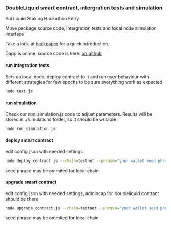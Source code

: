 ### DoubleLiquid smart contract, intergration tests and simulation

Sui Liquid Staking Hackathon Entry

Move package source code, intergration tests and local node simulation interface

Take a look at  [hackpaper](https://suidouble.github.io/dl/doubleliquid_hackpaper_v0.93.pdf) for a quick introduction. 

Dapp is online, source code is here: [on github](https://github.com/suidouble/doubleliquid-dapp)

#### run integration tests

Sets up local node, deploy contract to it and run user behaviour with different strategies for few epochs to be sure everything work as expected

```bash
node test.js
```

#### run simulation

Check our run_simulation.js code to adjust parameters. Results will be stored in ./simulations folder, so it should be writable

```bash
node run_simulation.js
```

#### deploy smart contract

edit config.json with needed settings

```bash
node deploy_contract.js --chain=testnet --phrase="your wallet seed phrase"

```

seed phrase may be ommited for local chain

#### upgrade smart contract

edit config.json with needed settings, admincap for doubleliquid contract should be there

```bash
node upgrade_contract.js --chain=testnet --phrase="your wallet seed phrase"

```

seed phrase may be ommited for local chain